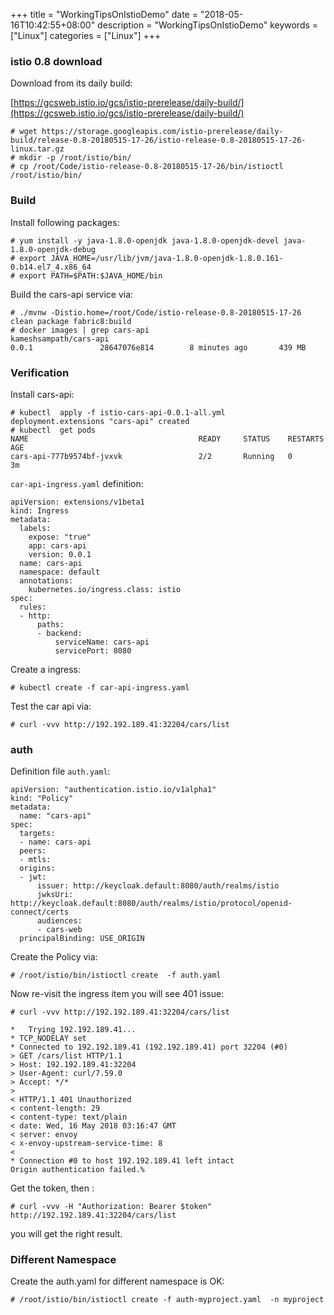 +++
title = "WorkingTipsOnIstioDemo"
date = "2018-05-16T10:42:55+08:00"
description = "WorkingTipsOnIstioDemo"
keywords = ["Linux"]
categories = ["Linux"]
+++
### istio 0.8 download
Download from its daily build:    

[https://gcsweb.istio.io/gcs/istio-prerelease/daily-build/](https://gcsweb.istio.io/gcs/istio-prerelease/daily-build/)    

```
# wget https://storage.googleapis.com/istio-prerelease/daily-build/release-0.8-20180515-17-26/istio-release-0.8-20180515-17-26-linux.tar.gz
# mkdir -p /root/istio/bin/
# cp /root/Code/istio-release-0.8-20180515-17-26/bin/istioctl /root/istio/bin/
```

### Build
Install following packages:    

```
# yum install -y java-1.8.0-openjdk java-1.8.0-openjdk-devel java-1.8.0-openjdk-debug
# export JAVA_HOME=/usr/lib/jvm/java-1.8.0-openjdk-1.8.0.161-0.b14.el7_4.x86_64
# export PATH=$PATH:$JAVA_HOME/bin
```
Build the cars-api service via:    

```
# ./mvnw -Distio.home=/root/Code/istio-release-0.8-20180515-17-26 clean package fabric8:build
# docker images | grep cars-api
kameshsampath/cars-api                                                      0.0.1               28647076e814        8 minutes ago       439 MB
```

### Verification
Install cars-api:    

```
# kubectl  apply -f istio-cars-api-0.0.1-all.yml 
deployment.extensions "cars-api" created
# kubectl  get pods
NAME                                      READY     STATUS    RESTARTS   AGE
cars-api-777b9574bf-jvxvk                 2/2       Running   0          3m
```
`car-api-ingress.yaml` definition:    

```
apiVersion: extensions/v1beta1
kind: Ingress
metadata:
  labels:
    expose: "true"
    app: cars-api
    version: 0.0.1
  name: cars-api
  namespace: default
  annotations:
    kubernetes.io/ingress.class: istio
spec:
  rules:
  - http:
      paths:
      - backend:
          serviceName: cars-api
          servicePort: 8080
```

Create a ingress:    

```
# kubectl create -f car-api-ingress.yaml
```

Test the car api via:    

```
# curl -vvv http://192.192.189.41:32204/cars/list
```

### auth
Definition file `auth.yaml`:    

```
apiVersion: "authentication.istio.io/v1alpha1"
kind: "Policy"
metadata:
  name: "cars-api"
spec:
  targets:
  - name: cars-api
  peers:
  - mtls:
  origins:
  - jwt:
      issuer: http://keycloak.default:8080/auth/realms/istio
      jwksUri: http://keycloak.default:8080/auth/realms/istio/protocol/openid-connect/certs
      audiences: 
      - cars-web  
  principalBinding: USE_ORIGIN
```

Create the Policy via:    

```
# /root/istio/bin/istioctl create  -f auth.yaml
```
Now re-visit the ingress item you will see 401 issue:    

```
# curl -vvv http://192.192.189.41:32204/cars/list

*   Trying 192.192.189.41...
* TCP_NODELAY set
* Connected to 192.192.189.41 (192.192.189.41) port 32204 (#0)
> GET /cars/list HTTP/1.1
> Host: 192.192.189.41:32204
> User-Agent: curl/7.59.0
> Accept: */*
> 
< HTTP/1.1 401 Unauthorized
< content-length: 29
< content-type: text/plain
< date: Wed, 16 May 2018 03:16:47 GMT
< server: envoy
< x-envoy-upstream-service-time: 8
< 
* Connection #0 to host 192.192.189.41 left intact
Origin authentication failed.%              
```
Get the token, then :    

```
# curl -vvv -H "Authorization: Bearer $token" http://192.192.189.41:32204/cars/list
```
you will  get the right result. 

### Different Namespace
Create the auth.yaml for different namespace is OK:    

```
# /root/istio/bin/istioctl create -f auth-myproject.yaml  -n myproject
```
